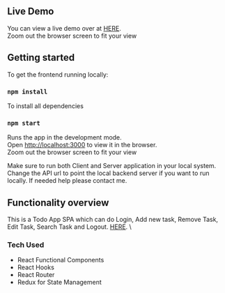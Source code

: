 ## Live Demo

You can view a live demo over at [HERE](). \
Zoom out the browser screen to fit your view

## Getting started

To get the frontend running locally:

### `npm install`

To install all dependencies

### `npm start`

Runs the app in the development mode.\
Open [http://localhost:3000](http://localhost:3000) to view it in the browser. \
Zoom out the browser screen to fit your view

Make sure to run both Client and Server application in your local system. Change the API url to point the local backend server if you want to run locally.
If needed help please contact me.

## Functionality overview

This is a Todo App SPA which can do Login, Add new task, Remove Task, Edit Task, Search Task and Logout. [HERE](). \

### Tech Used

- React Functional Components
- React Hooks
- React Router
- Redux for State Management

